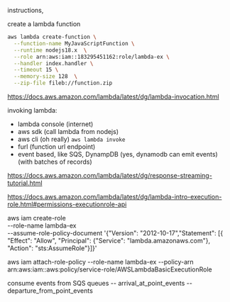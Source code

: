 instructions, 

create a lambda function
```bash
aws lambda create-function \
  --function-name MyJavaScriptFunction \
  --runtime nodejs18.x  \
  --role arn:aws:iam::183295451162:role/lambda-ex \
  --handler index.handler \
  --timeout 15 \
  --memory-size 128  \
  --zip-file fileb://function.zip
```


https://docs.aws.amazon.com/lambda/latest/dg/lambda-invocation.html

invoking lambda:
 - lambda console (internet)
 - aws sdk (call lambda from nodejs)
 - aws cli (oh really) `aws lambda invoke`
 - furl (function url endpoint)
 - event based, like SQS, DynampDB (yes, dynamodb can emit events) (with batches of records)

https://docs.aws.amazon.com/lambda/latest/dg/response-streaming-tutorial.html


https://docs.aws.amazon.com/lambda/latest/dg/lambda-intro-execution-role.html#permissions-executionrole-api

aws iam create-role \
  --role-name lambda-ex \
  --assume-role-policy-document '{"Version": "2012-10-17","Statement": [{ "Effect": "Allow", "Principal": {"Service": "lambda.amazonaws.com"}, "Action": "sts:AssumeRole"}]}'

aws iam attach-role-policy --role-name lambda-ex --policy-arn arn:aws:iam::aws:policy/service-role/AWSLambdaBasicExecutionRole


consume events from SQS queues
-- arrival_at_point_events
-- departure_from_point_events

